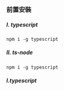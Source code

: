 ### 前置安裝

##### I. typescript

```
npm i -g typescript
```

##### II. ts-node

```
npm i -g typescript
```

##### I.typescript

```

```
